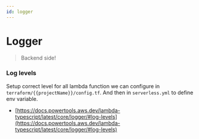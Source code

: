```yaml
---
id: logger
---
```


# Logger

> Backend side!

### Log levels

Setup correct level for all lambda function we can configure in `terraform/{{projectName}}/config.tf`. And then in `serverless.yml` to define env variable.

- [https://docs.powertools.aws.dev/lambda-typescript/latest/core/logger/#log-levels](https://docs.powertools.aws.dev/lambda-typescript/latest/core/logger/#log-levels)
